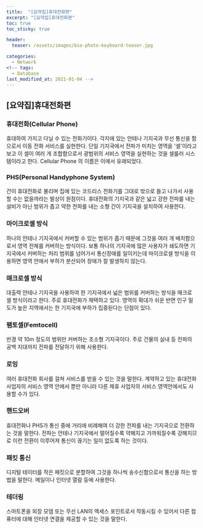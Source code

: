 ```yaml
---
title:  "[요약집]휴대전화편"
excerpt: "[요약집]휴대전화편"
toc: true
toc_sticky: true

header:
  teaser: /assets/images/bio-photo-keyboard-teaser.jpg

categories:
  - Network
<!-- tags:
  - Database 
last_modified_at: 2021-01-04 -->
---
```

## [요약집]휴대전화편

### 휴대전화(Cellular Phone)
휴대하여 가지고 다닐 수 있는 전화기이다. 각지에 있는 안테나 기지국과 무선 통신을 함으로서 이동 전화 서비스를 실현한다. 단일 기지국에서 전파가 미치는 영역을 '셀'이라고 보고
이 셀이 여러 개 조합함으로서 광범위의 서비스 영역을 실현하는 것을 셀룰러 시스템이라고 한다. Cellular Phone 의 이름은 이에서 유래되었다. 

### PHS(Personal Handyphone System)
간이 휴대전화로 불리며 집에 있는 코드리스 전화기를 그대로 밖으로 들고 나가서 사용할 수는 없을까라는 발상이 원점이다. 휴대전화의 기지국과 같은 넓고 강한 전파를 내는 설비가 아닌 범위가 좁고 약한 전파를 
내는 소형 간이 기지국을 설치하여 사용한다.

### 마이크로셀 방식
하나의 안테나 기지국에서 커버할 수 있는 범위가 좁기 때문에 그것을 여러 개 배치함으로서 영역 전체를 커버하는 방식이다. 보통 하나의 기지국에 많은 사용자가 쇄도하면 기지국에서 커버하는 처리 범위를 
넘어가서 통신장애를 일이키는데 마이크로셀 방식을 이용하면 영역 안에서 부하가 분산되어 장애가 잘 발생하지 않는다.

### 매크로셀 방식
대출력 안테나 기지국을 사용하여 한 기지국에서 넓은 범위를 커버하는 방식을 매크로 셀 방식이라고 한다. 주로 휴대전화가 채택하고 있다. 영역의 확대가 쉬운 반면 인구 밀도가 높은 지역에서는 한 기지국에
부하가 집중된다는 단점이 있다.

### 팸토셀(Femtocell)
반경 약 10m 정도의 범위만 커버하는 초소형 기지국이다. 주로 건물의 실내 등 전파의 공백 지대까지 전파를 전달하기 위해 사용한다.

### 로밍
여러 휴대전화 회사를 걸쳐 서비스를 받을 수 있는 것을 말한다. 계약하고 있는 휴대전화 사업자의 서비스 영역 안에서 뿐만 아니라 다른 제휴 사업자의 서비스 영역안에서도 사용할 수가 있다.

### 핸드오버
휴대전화나 PHS가 통신 중에 거리에 비례해여 더 강한 전파를 내는 기지국으로 전환하는 것을 말한다. 전파는 안테나 기지국에서 멀어질수록 약해지고 가까워질수록 강해지므로 이런 전환이 이루어져 통신이 
끊기는 일이 없도록 하는 것이다.

### 패킷 통신
디지털 테이터를 작은 패킷으로 분할하여 그것을 하나씩 송수신함으로서 통신을 하는 방법을 말한다. 메일이나 인터넷 열람 등에 사용한다.

### 테더링
스마트폰을 외장 모뎀 또는 무선 LAN의 엑세스 포인트로서 작동시킬 수 있어서 다른 컴퓨터에 대해 인터넷 연결을 제공할 수 있는 것을 말한다.






